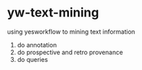 # yw-text-mining
using yesworkflow to mining text information
1. do annotation
2. do prospective and retro provenance 
3. do queries 

